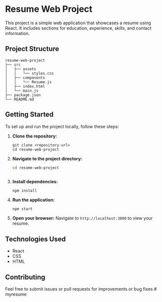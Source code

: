 # Resume Web Project

This project is a simple web application that showcases a resume using React. It includes sections for education, experience, skills, and contact information.

## Project Structure

```
resume-web-project
├── src
│   ├── assets
│   │   └── styles.css
│   ├── components
│   │   └── Resume.js
│   ├── index.html
│   └── main.js
├── package.json
└── README.md
```

## Getting Started

To set up and run the project locally, follow these steps:

1. **Clone the repository:**
   ```
   git clone <repository-url>
   cd resume-web-project
   ```
2. **Navigate to the project directory:**
   ```bash
   cd resume-web-project
  
2. **Install dependencies:**
   ```
   npm install
   ```

3. **Run the application:**
   ```
   npm start
   ```

4. **Open your browser:**
   Navigate to `http://localhost:3000` to view your resume.

## Technologies Used

- React
- CSS
- HTML

## Contributing

Feel free to submit issues or pull requests for improvements or bug fixes.# myresume
